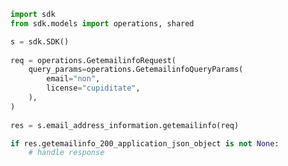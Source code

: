 <!-- Start SDK Example Usage -->
```python
import sdk
from sdk.models import operations, shared

s = sdk.SDK()
    
req = operations.GetemailinfoRequest(
    query_params=operations.GetemailinfoQueryParams(
        email="non",
        license="cupiditate",
    ),
)
    
res = s.email_address_information.getemailinfo(req)

if res.getemailinfo_200_application_json_object is not None:
    # handle response
```
<!-- End SDK Example Usage -->